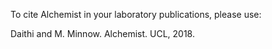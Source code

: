 To cite Alchemist in your laboratory publications, please use:

Daithi and M. Minnow. Alchemist. UCL, 2018.